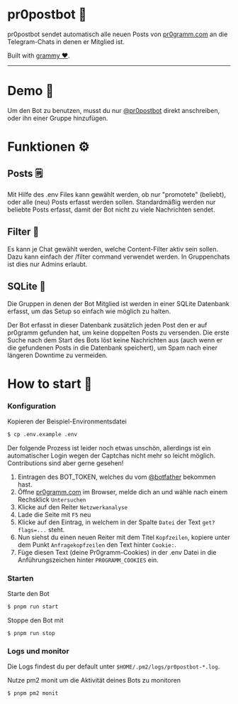 # pr0postbot 🤖

pr0postbot sendet automatisch alle neuen Posts von [pr0gramm.com](https://pr0gramm.com) an die Telegram-Chats in denen er Mitglied ist.

Built with [grammy ❤️](https://grammy.dev).

---

# Demo 🦥

Um den Bot zu benutzen, musst du nur [@pr0postbot](https://t.me/pr0postbot) direkt anschreiben, oder ihn einer Gruppe hinzufügen.

# Funktionen ⚙️
## Posts 🗒️

Mit Hilfe des .env Files kann gewählt werden, ob nur "promotete" (beliebt), oder alle (neu) Posts erfasst werden sollen. Standardmäßig werden nur beliebte Posts erfasst, damit der Bot nicht zu viele Nachrichten sendet.

## Filter 👀

Es kann je Chat gewählt werden, welche Content-Filter aktiv sein sollen. Dazu kann einfach der /filter command verwendet werden. In Gruppenchats ist dies nur Admins erlaubt.

## SQLite 📅

Die Gruppen in denen der Bot Mitglied ist werden in einer SQLite Datenbank erfasst, um das Setup so einfach wie möglich zu halten.

Der Bot erfasst in dieser Datenbank zusätzlich jeden Post den er auf pr0gramm gefunden hat, um keine doppelten Posts zu versenden. Die erste Suche nach dem Start des Bots löst keine Nachrichten aus (auch wenn er die gefundenen Posts in die Datenbank speichert), um Spam nach einer längeren Downtime zu vermeiden.

# How to start 🚀

### Konfiguration

Kopieren der Beispiel-Environmentsdatei
```sh
$ cp .env.example .env
```

Der folgende Prozess ist leider noch etwas unschön, allerdings ist ein automatischer Login wegen der Captchas nicht mehr so leicht möglich. Contributions sind aber gerne gesehen!

1. Eintragen des BOT_TOKEN, welches du vom [@botfather](https://t.me/botfather) bekommen hast.
2. Öffne [pr0gramm.com](https://pr0gramm.com) im Browser, melde dich an und wähle nach einem Rechsklick `Untersuchen`
3. Klicke auf den Reiter `Netzwerkanalyse`
4. Lade die Seite mit `F5` neu
5. Klicke auf den Eintrag, in welchem in der Spalte `Datei` der Text `get?flags=...` steht.
6. Nun siehst du einen neuen Reiter mit dem Titel `Kopfzeilen`, kopiere unter dem Punkt `Anfragekopfzeilen` den Text hinter `Cookie:`.
7. Füge diesen Text (deine Pr0gramm-Cookies) in der .env Datei in die Anführungszeichen hinter `PR0GRAMM_COOKIES` ein.

### Starten

Starte den Bot
```sh
$ pnpm run start
```

Stoppe den Bot mit
```
$ pnpm run stop
```

### Logs und monitor

Die Logs findest du per default unter `$HOME/.pm2/logs/pr0postbot-*.log`.

Nutze pm2 monit um die Aktivität deines Bots zu monitoren
```sh
$ pnpm pm2 monit
```